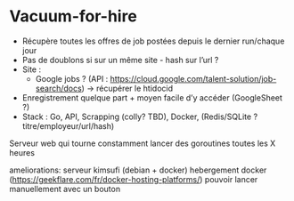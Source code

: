 # Vacuum-for-hire

* Récupère toutes les offres de job postées depuis le dernier run/chaque jour
* Pas de doublons si sur un même site - hash sur l’url ?
* Site :
    * Google jobs ? (API : https://cloud.google.com/talent-solution/job-search/docs) -> récupérer le htidocid
* Enregistrement quelque part + moyen facile d’y accéder (GoogleSheet ?)
* Stack : Go, API, Scrapping (colly? TBD), Docker, (Redis/SQLite ? titre/employeur/url/hash)

Serveur web qui tourne constamment 
lancer des goroutines toutes les X heures


ameliorations:
serveur kimsufi (debian + docker)
hebergement docker (https://geekflare.com/fr/docker-hosting-platforms/)
pouvoir lancer manuellement avec un bouton
